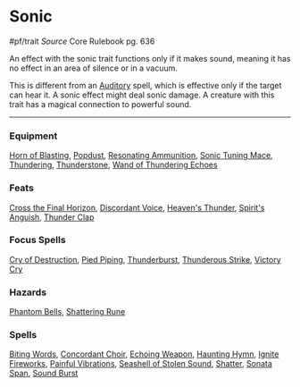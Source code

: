# Sonic
#pf/trait 
*Source* Core Rulebook pg. 636 

An effect with the sonic trait functions only if it makes sound, meaning it has no effect in an area of silence or in a vacuum.

This is different from an [Auditory](Auditory.md) spell, which is effective only if the target can hear it. A sonic effect might deal sonic damage. A creature with this trait has a magical connection to powerful sound.

---

### Equipment
[Horn of Blasting](Horn%20of%20Blasting), [Popdust](Popdust), [Resonating Ammunition](Resonating%20Ammunition), [Sonic Tuning Mace](Sonic%20Tuning%20Mace), [Thundering](../Items/Runes/Weapon%20Property%20Runes/Thundering.md), [Thunderstone](Thunderstone), [Wand of Thundering Echoes](Wand%20of%20Thundering%20Echoes)

### Feats
[Cross the Final Horizon](Cross%20the%20Final%20Horizon), [Discordant Voice](Discordant%20Voice), [Heaven's Thunder](Heaven's%20Thunder), [Spirit's Anguish](Spirit's%20Anguish), [Thunder Clap](Thunder%20Clap)

### Focus Spells
[Cry of Destruction](../Magic/Focus%20Spells/Level%201/Cry%20of%20Destruction.md), [Pied Piping](../Magic/Focus%20Spells/Level%2010/Pied%20Piping.md), [Thunderburst](../Magic/Focus%20Spells/Level%203/Thunderburst.md), [Thunderous Strike](../Magic/Focus%20Spells/Level%201/Thunderous%20Strike.md), [Victory Cry](../Magic/Focus%20Spells/Level%201/Victory%20Cry.md)

### Hazards
[Phantom Bells](Phantom%20Bells), [Shattering Rune](Shattering%20Rune)

### Spells
[Biting Words](../Magic/Spells/Level%201/Biting%20Words.md), [Concordant Choir](../Magic/Spells/Level%201/Concordant%20Choir.md), [Echoing Weapon](../Magic/Spells/Level%201/Echoing%20Weapon.md), [Haunting Hymn](../Magic/Spells/Cantrips/Haunting%20Hymn.md), [Ignite Fireworks](../Magic/Spells/Level%202/Ignite%20Fireworks.md), [Painful Vibrations](../Magic/Spells/Level%204/Painful%20Vibrations.md), [Seashell of Stolen Sound](../Magic/Spells/Level%201/Seashell%20of%20Stolen%20Sound.md), [Shatter](../Magic/Spells/Level%202/Shatter.md), [Sonata Span](../Magic/Spells/Level%202/Sonata%20Span.md), [Sound Burst](../Magic/Spells/Level%202/Sound%20Burst.md)